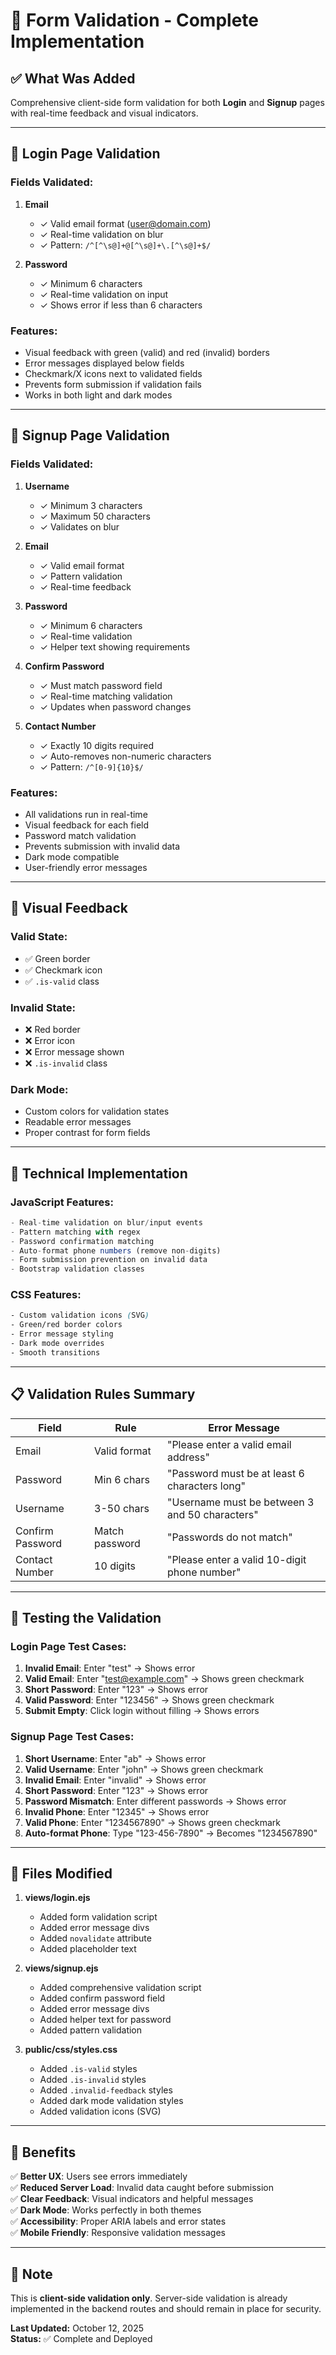 # 📝 Form Validation - Complete Implementation

## ✅ What Was Added

Comprehensive client-side form validation for both **Login** and **Signup** pages with real-time feedback and visual indicators.

---

## 🔐 Login Page Validation

### Fields Validated:
1. **Email**
   - ✓ Valid email format (user@domain.com)
   - ✓ Real-time validation on blur
   - ✓ Pattern: `/^[^\s@]+@[^\s@]+\.[^\s@]+$/`

2. **Password**
   - ✓ Minimum 6 characters
   - ✓ Real-time validation on input
   - ✓ Shows error if less than 6 characters

### Features:
- Visual feedback with green (valid) and red (invalid) borders
- Error messages displayed below fields
- Checkmark/X icons next to validated fields
- Prevents form submission if validation fails
- Works in both light and dark modes

---

## 📝 Signup Page Validation

### Fields Validated:
1. **Username**
   - ✓ Minimum 3 characters
   - ✓ Maximum 50 characters
   - ✓ Validates on blur

2. **Email**
   - ✓ Valid email format
   - ✓ Pattern validation
   - ✓ Real-time feedback

3. **Password**
   - ✓ Minimum 6 characters
   - ✓ Real-time validation
   - ✓ Helper text showing requirements

4. **Confirm Password**
   - ✓ Must match password field
   - ✓ Real-time matching validation
   - ✓ Updates when password changes

5. **Contact Number**
   - ✓ Exactly 10 digits required
   - ✓ Auto-removes non-numeric characters
   - ✓ Pattern: `/^[0-9]{10}$/`

### Features:
- All validations run in real-time
- Visual feedback for each field
- Password match validation
- Prevents submission with invalid data
- Dark mode compatible
- User-friendly error messages

---

## 🎨 Visual Feedback

### Valid State:
- ✅ Green border
- ✅ Checkmark icon
- ✅ `.is-valid` class

### Invalid State:
- ❌ Red border
- ❌ Error icon
- ❌ Error message shown
- ❌ `.is-invalid` class

### Dark Mode:
- Custom colors for validation states
- Readable error messages
- Proper contrast for form fields

---

## 🔧 Technical Implementation

### JavaScript Features:
```javascript
- Real-time validation on blur/input events
- Pattern matching with regex
- Password confirmation matching
- Auto-format phone numbers (remove non-digits)
- Form submission prevention on invalid data
- Bootstrap validation classes
```

### CSS Features:
```css
- Custom validation icons (SVG)
- Green/red border colors
- Error message styling
- Dark mode overrides
- Smooth transitions
```

---

## 📋 Validation Rules Summary

| Field | Rule | Error Message |
|-------|------|---------------|
| Email | Valid format | "Please enter a valid email address" |
| Password | Min 6 chars | "Password must be at least 6 characters long" |
| Username | 3-50 chars | "Username must be between 3 and 50 characters" |
| Confirm Password | Match password | "Passwords do not match" |
| Contact Number | 10 digits | "Please enter a valid 10-digit phone number" |

---

## 🧪 Testing the Validation

### Login Page Test Cases:
1. **Invalid Email**: Enter "test" → Shows error
2. **Valid Email**: Enter "test@example.com" → Shows green checkmark
3. **Short Password**: Enter "123" → Shows error
4. **Valid Password**: Enter "123456" → Shows green checkmark
5. **Submit Empty**: Click login without filling → Shows errors

### Signup Page Test Cases:
1. **Short Username**: Enter "ab" → Shows error
2. **Valid Username**: Enter "john" → Shows green checkmark
3. **Invalid Email**: Enter "invalid" → Shows error
4. **Short Password**: Enter "123" → Shows error
5. **Password Mismatch**: Enter different passwords → Shows error
6. **Invalid Phone**: Enter "12345" → Shows error
7. **Valid Phone**: Enter "1234567890" → Shows green checkmark
8. **Auto-format Phone**: Type "123-456-7890" → Becomes "1234567890"

---

## 🚀 Files Modified

1. **views/login.ejs**
   - Added form validation script
   - Added error message divs
   - Added `novalidate` attribute
   - Added placeholder text

2. **views/signup.ejs**
   - Added comprehensive validation script
   - Added confirm password field
   - Added error message divs
   - Added helper text for password
   - Added pattern validation

3. **public/css/styles.css**
   - Added `.is-valid` styles
   - Added `.is-invalid` styles
   - Added `.invalid-feedback` styles
   - Added dark mode validation styles
   - Added validation icons (SVG)

---

## 🎯 Benefits

✅ **Better UX**: Users see errors immediately  
✅ **Reduced Server Load**: Invalid data caught before submission  
✅ **Clear Feedback**: Visual indicators and helpful messages  
✅ **Dark Mode**: Works perfectly in both themes  
✅ **Accessibility**: Proper ARIA labels and error states  
✅ **Mobile Friendly**: Responsive validation messages  

---

## 📝 Note

This is **client-side validation only**. Server-side validation is already implemented in the backend routes and should remain in place for security.

**Last Updated:** October 12, 2025  
**Status:** ✅ Complete and Deployed

